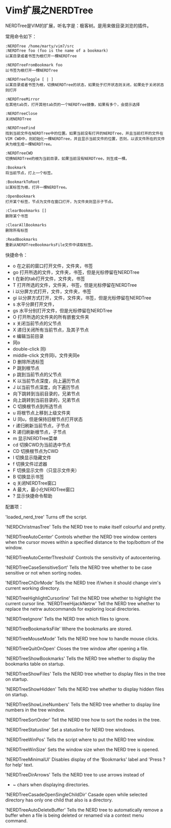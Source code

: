 Vim扩展之NERDTree
================


NERDTree是VIM的扩展，听名字是：极客树。是用来做目录浏览的插件。

常用命令如下：

    :NERDTree /home/marty/vim7/src
    :NERDTree foo (foo is the name of a bookmark)
    以某目录或者书签为根打开一棵NERDTree

    :NERDTreeFromBookmark foo
    以书签为根打开一棵NERDTree

    :NERDTreeToggle [ | ]
    以某目录或者书签为根，切换NERDTree的状态，如果处于打开状态则关闭，如果处于关闭状态则打开

    :NERDTreeMirror
    在其他tab页，打开其他tab页的一个NERDTree镜像，如果有多个，会提示选择

    :NERDTreeClose
    关闭NERDTree

    :NERDTreeFind
    找到当前文件在NERDTree中的位置。如果当前没有打开的NERDTree，并且当前打开的文件在VIM CWD中，则初始化一棵NERDTree，并且显示当前文件的位置，否则，以该文件所在的文件夹为根生成一棵NERDTree。

    :NERDTreeCWD
    切换NERDTree的根为当前目录，如果当前没有NERDTree，则生成一棵。

    :Bookmark
    将当前节点，打上一个标签。

    :BookmarkToRoot
    以某标签为根，打开一棵NERDTree。

    :OpenBookmark
    打开某个标签，节点为文件在窗口打开，为文件夹则显示子节点。

    :ClearBookmarks []
    删除某个书签

    :ClearAllBookmarks
    删除所有标签

    :ReadBookmarks
    重新从NERDTreeBookmarksFile文件中读取标签。

快捷命令：

* o 在之前的窗口打开文件，文件夹，书签
* go 打开所选的文件，文件夹，书签，但是光标停留在NERDTree
* t 在新的tab打开文件，文件夹，书签
* T 打开所选的文件，文件夹，书签，但是光标停留在NERDTree
* i 以分屏方式打开，文件，文件夹，书签
* gi 以分屏方式打开，文件，文件夹，书签，但是光标停留在NERDTree
* s 水平分屏打开文件，
* gs 水平分别打开文件，但是光标停留在NERDTree
* O 打开所选的文件夹的所有嵌套文件夹
* x 关闭当前节点的父节点
* X 递归关闭所有当前节点，及其子节点
* e 编辑当前目录
* 同o
* double-click 同i
* middle-click 文件同i，文件夹同e
* D 删除所选标签
* P 跳到根节点
* p 跳到当前节点的父节点
* K 以当前节点深度，向上遍历节点
* J 以当前节点深度，向下遍历节点
* 向下跳转到当前目录的，兄弟节点
* 向上跳转到当前目录的，兄弟节点
* C 切换根节点到所选节点
* u 将根节点上移到上级文件夹
* U 同u，但是保持旧根节点打开状态
* r 递归刷新当前节点，子节点
* R 递归刷新根节点，子节点
* m 显示NERDTree菜单
* cd 切换CWD为当前选中节点
* CD 切换根节点为CWD
* I 切换显示隐藏文件
* f 切换文件过滤器
* F 切换显示文件（只显示文件夹）
* B 切换显示书签
* q 关闭NERDTree窗口
* A 最大，最小化NERDTree窗口
* ? 显示快捷命令帮助

配置项：

'loaded_nerd_tree' Turns off the script.

'NERDChristmasTree' Tells the NERD tree to make itself colourful
and pretty.

'NERDTreeAutoCenter' Controls whether the NERD tree window centers
when the cursor moves within a specified
distance to the top/bottom of the window.

'NERDTreeAutoCenterThreshold' Controls the sensitivity of autocentering.

'NERDTreeCaseSensitiveSort' Tells the NERD tree whether to be case
sensitive or not when sorting nodes.

'NERDTreeChDirMode' Tells the NERD tree if/when it should change
vim's current working directory.

'NERDTreeHighlightCursorline' Tell the NERD tree whether to highlight the
current cursor line.
'NERDTreeHijackNetrw' Tell the NERD tree whether to replace the netrw
autocommands for exploring local directories.

'NERDTreeIgnore' Tells the NERD tree which files to ignore.

'NERDTreeBookmarksFile' Where the bookmarks are stored.

'NERDTreeMouseMode' Tells the NERD tree how to handle mouse
clicks.

'NERDTreeQuitOnOpen' Closes the tree window after opening a file.

'NERDTreeShowBookmarks' Tells the NERD tree whether to display the
bookmarks table on startup.

'NERDTreeShowFiles' Tells the NERD tree whether to display files
in the tree on startup.

'NERDTreeShowHidden' Tells the NERD tree whether to display hidden
files on startup.

'NERDTreeShowLineNumbers' Tells the NERD tree whether to display line
numbers in the tree window.

'NERDTreeSortOrder' Tell the NERD tree how to sort the nodes in
the tree.

'NERDTreeStatusline' Set a statusline for NERD tree windows.

'NERDTreeWinPos' Tells the script where to put the NERD tree
window.

'NERDTreeWinSize' Sets the window size when the NERD tree is
opened.

'NERDTreeMinimalUI' Disables display of the 'Bookmarks' label and
'Press ? for help' text.

'NERDTreeDirArrows' Tells the NERD tree to use arrows instead of
+ ~ chars when displaying directories.

'NERDTreeCasadeOpenSingleChildDir'
Casade open while selected directory has only
one child that also is a directory.

'NERDTreeAutoDeleteBuffer' Tells the NERD tree to automatically remove
a buffer when a file is being deleted or renamed
via a context menu command.
